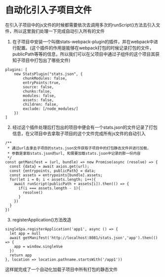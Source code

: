 # 自动化引入子项目文件

在引入子项目中的js文件的时候都需要依次去调用多次的runScript()方法去引入文件，所以这里我们处理一下完成自动引入所有的文件

1. 在子项目中安装一个叫做stats-webpack-plugin的插件，并在webpack中进行配置。(这个插件的作用是能够在webpack打包的时候记录打包的文件，publicPath等等的信息，所以我们可以在父项目中通过子组件的这个项目其获知子项目中打包出了哪些文件)
```
plugins: [
	new StatsPlugin("stats.json", {
		chunkModules: false,
        entryPoints:true,
        source: false,
        chunks:false,
        modules: false,
        assets: false,
        children: false,
        exclude: [/node_modules/]
	})
]
```

2. 经过这个插件处理后打包出的项目中便会有一个stats.json的文件记录了打包信息，在父项目中去拿取子项目的这个文件完成所有js文件的自动引入
```
/**
 * 通过url去拿去子项目的stats.json文件获取子项目中的打包静态文件并进行加载，
 * 参数是拿取stats.json的url, 和需要加载stats.json中记录的那一份内容
 */
const getManifest = (url, bundle) => new Promise(async (resolve) => {
  const {data} = await axios.get(url);
  const {entrypoints, publicPath} = data;
  const assets = entrypoints[bundle].assets;
  for(let i = 0; i < assets.length; i++){
    await runScript(publicPath + assets[i]).then(() => {
      if(i === assets.length - 1){
        resolve()
      }
    })
  }
})
```

3. registerApplication()方法改造
```
singleSpa.registerApplication('app1', async () => {
  let app = null
  await getManifest('http://localhost:8081/stats.json','app').then(() => {
    app = window.singleVue
  })
  return app
}, location => location.pathname.startsWith('/app1'))
```

这样就完成了一个自动化加载子项目中所有打包的静态文件
